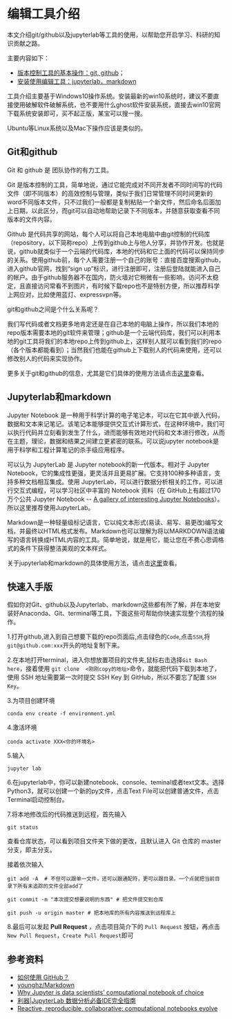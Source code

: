 # 编辑工具介绍

本文介绍git/github以及jupyterlab等工具的使用，以帮助您开启学习、科研的知识贡献之路。

主要内容如下：

- [版本控制工具的基本操作：git, github](#Git和github)；
- [安装使用编辑工具：jupyterlab，markdown](#Jupyterlab和markdown)

工具介绍主要基于Windows10操作系统。安装最新的win10系统时，建议不要直接使用破解软件破解系统，也不要用什么ghost软件安装系统，直接去win10官网下载系统安装即可，买不起正版，某宝可以搜一搜。

Ubuntu等Linux系统以及Mac下操作应该是类似的。

## Git和github

Git 和 github 是 团队协作的有力工具。

Git 是版本控制的工具，简单地说，通过它能完成对不同开发者不同时间写的代码文件（即不同版本）的高效控制与管理，类似于我们日常管理不同时间更新的word不同版本文件，只不过我们一般都是复制粘贴一个新文件，然后命名后面加上日期，以此区分，而git可以自动地帮助记录下不同版本，并随意获取查看不同版本的文件内容。

Github 是代码共享的网站，每个人可以将自己本地电脑中由git控制的代码库（repository，以下简称repo）上传到github上与他人分享，并协作开发。也就是说，github就类似于一个云端的代码库，本地的代码和它上面的代码可以保持同步的关系。使用github前，每个人需要注册一个自己的账号：直接百度搜索github，进入github官网，找到“sign up”标识，进行注册即可，注册后登陆就能进入自己的帐户。由于github服务器不在国内，防火墙对它稍微有一些影响，访问不太稳定，且直接访问常看不到图片，有时候下载repo也不是特别方便，所以推荐科学上网应对，比如使用蓝灯、expressvpn等。

git和github之间是个什么关系呢？

我们写代码或者文档更多地肯定还是在自己本地的电脑上操作，所以我们本地的repo版本需要本地的git软件来管理；github是一个云端代码库，我们可以利用本地的git工具将我们的本地repo上传到github上，这样别人就可以看到我们的repo（各个版本都能看到）；当然我们也能在github上下载别人的代码来使用，还可以修改别人的代码来实现协作。

更多关于git和github的信息，尤其是它们具体的使用方法请点击[这里](https://github.com/waterDLut/WaterResources/blob/master/tools/git%26github.md)查看。

## Jupyterlab和markdown

Jupyter Notebook 是一种用于科学计算的电子笔记本，可以在它其中嵌入代码，数据和文本来记笔记。该笔记本能够提供交互式计算形式，在这种环境中，我们可以执行代码并立刻看到发生了什么，进而能够有效地对代码和文本进行修改，从而在主题，理论，数据和结果之间建立更紧密的联系。可以说jupyter notebook是用于科学和工程计算笔记的杀手级应用程序。

可以认为 JupyterLab 是 Jupyter notebook的新一代版本。相对于 Jupyter Notebook，它的集成性更强，更灵活并且更易扩展。它支持100种多种语言，支持多种文档相互集成。使用 JupyterLab，可以进行数据分析相关的工作，可以进行交互式编程，可以学习社区中丰富的 Notebook 资料（在 GitHub上有超过170万个公共 Jupyter Notebook -- [A gallery of interesting Jupyter Notebooks](https://github.com/jupyter/jupyter/wiki/A-gallery-of-interesting-Jupyter-Notebooks)）。所以这里推荐使用JupyterLab。

Markdown是一种轻量级标记语言，它以纯文本形式(易读、易写、易更改)编写文档，并最终以HTML格式发布。Markdown也可以理解为将以MARKDOWN语法编写的语言转换成HTML内容的工具。简单地说，就是用它，能让您在不费心思调格式的条件下获得整洁美观的文本样式。

关于jupyterlab和markdown的具体使用方法，请点击[这里](https://github.com/waterDLut/WaterResources/blob/master/tools/jupyterlab&markdown.md)查看。

## 快速入手版

假如你对Git、github以及Jupyterlab、markdown这些都有所了解，并在本地安装好Anaconda、Git、terminal等工具，下面这些可帮助你快速实现整个流程的操作。  


1.打开github,进入到自己想要下载的repo页面后,点击绿色的`Code`,点击`SSH`,将`git@github.com:xxx`开头的地址复制下来。    

2.在本地打开terminal，进入你想放置项目的文件夹,鼠标右击选择`Git Bash here`，接着使用 `git clone  <刚刚copy的地址>`命令，就能把代码下载到本地了，使用 SSH 地址需要第一次时提交 SSH Key 到 GitHub，所以不要忘了配置 `SSH Key`。  

3.为项目创建环境

```
conda env create -f environment.yml

```

4.激活环境

```
conda activate XXX<你的环境名>

```
5.输入

```
jupyter lab

```

6.在jupyterlab中，你可以新建notebook、console、teminal或者text文本。选择Python3，就可以创建一个新的py文件，点击Text File可以创建普通文件，点击Terminal启动控制台。  

7.将本地修改后的代码推送到远程，首先输入

``` Shell
git status 
```

查看仓库状态，可以看到项目文件夹下做的更改，且默认进入 Git 仓库的 master分支，即主分支。 


接着依次输入

``` Shell 
git add -A  # 不但可以跟单一文件，还可以跟通配符，更可以跟目录。一个点就把当前目录下所有未追踪的文件全部add了 
```

``` Shell
git commit -m "本次提交想要说明的东西" # 把文件提交到仓库
```

``` Shell
git push -u origin master # 把本地库的所有内容推送到远程库上
```

8.最后可以发起 **Pull Request** ，点击项目简介下的 `Pull Request` 按钮，再点击`New Pull Request`，`Create Pull Request`即可    


## 参考资料

- [如何使用 GitHub？](https://www.zhihu.com/question/20070065/answer/79557687)
- [younghz/Markdown](https://github.com/younghz/Markdown)
- [Why Jupyter is data scientists’ computational notebook of choice](https://www.nature.com/articles/d41586-018-07196-1)
- [利器|JupyterLab 数据分析必备IDE完全指南](https://zhuanlan.zhihu.com/p/67959768)
- [Reactive, reproducible, collaborative: computational notebooks evolve](https://www.nature.com/articles/d41586-021-01174-w)